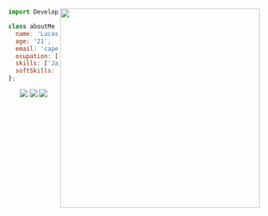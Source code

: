 #

<img align="right" width="400" src="https://i2.wp.com/allhtaccess.info/wp-content/uploads/2018/03/programming.gif?fit=1281%2C716&ssl=1" />

  ```js
  import Developer from "Capellinx";

  class aboutMe extends Developer = {
    name: 'Lucas Capella',
    age: '21',
    email: 'capellaaa7@gmail.com',
    ocupation: ['Full Stack Developer', 'UI design', 'IT Manager']
    skills: ['JavaScript', 'React.js', 'Node.js', 'Tailwind CSS', 'Linux'],
    softSkills: ['creativity',  'leadership',  'organization']
};
````

<div align="center">
  <a href="https://www.instagram.com/capellinx/" target="_blank"><img src="https://img.shields.io/badge/-Instagram-%23E4405F?style=for-the-badge&logo=instagram&logoColor=white" target="_blank"></a>
  <a href="https://www.linkedin.com/in/lucas-capella-/" target="_blank"><img src="https://img.shields.io/badge/-LinkedIn-%230077B5?style=for-the-badge&logo=linkedin&logoColor=white" target="_blank"></a> 
  <a href="mailto:capellaaa7@gmail.com"><img src="https://img.shields.io/badge/-Gmail-%23333?style=for-the-badge&logo=gmail&logoColor=white" target="_blank"></a>
</div>
